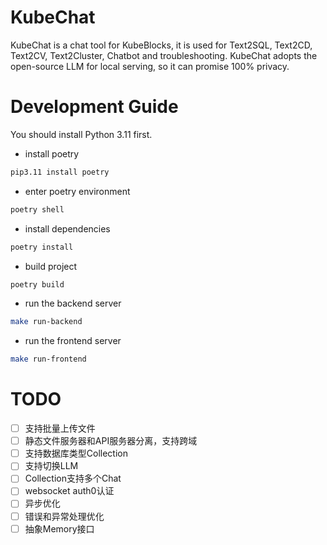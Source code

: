 # KubeChat
KubeChat is a chat tool for KubeBlocks, it is used for Text2SQL, Text2CD, Text2CV, Text2Cluster, Chatbot and troubleshooting. KubeChat adopts the open-source LLM for local serving, so it can promise 100% privacy. 


# Development Guide

You should install Python 3.11 first.

* install poetry

```bash
pip3.11 install poetry
```

* enter poetry environment
```bash
poetry shell
```

* install dependencies
```bash
poetry install
```

* build project
```bash
poetry build
```

* run the backend server
```bash
make run-backend
```

* run the frontend server
```bash
make run-frontend
```


# TODO

* [ ] 支持批量上传文件
* [ ] 静态文件服务器和API服务器分离，支持跨域
* [ ] 支持数据库类型Collection
* [ ] 支持切换LLM
* [ ] Collection支持多个Chat
* [ ] websocket auth0认证
* [ ] 异步优化
* [ ] 错误和异常处理优化
* [ ] 抽象Memory接口